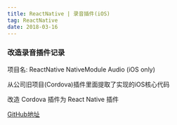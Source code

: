 ```yaml
---
title: ReactNative | 录音插件(iOS)
tag: ReactNative
date: 2018-03-16
---
```


### 改造录音插件记录

项目名: ReactNative NativeModule Audio (iOS only)

从公司旧项目(Cordova)插件里面提取了实现的iOS核心代码

改造 Cordova 插件为 React Native 插件

 [GitHub地址](https://github.com/Dawninest/react-native-audio-iOS)

